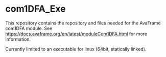 # com1DFA_Exe

This repository contains the repository and files needed for the AvaFrame
com1DFA module. See https://docs.avaframe.org/en/latest/moduleCom1DFA.html for
more information.

Currently limited to an executable for linux (64bit, statically linked). 
